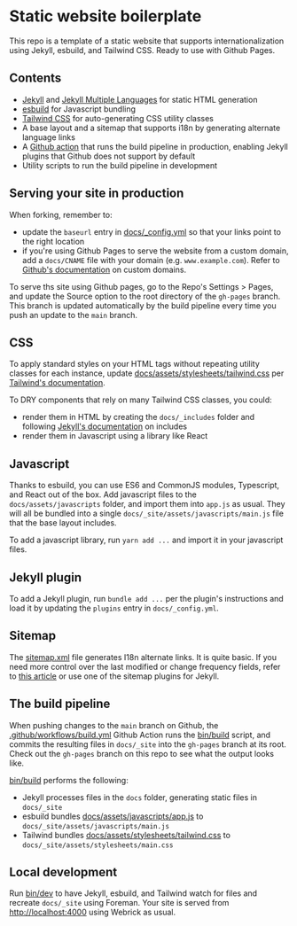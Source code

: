 # Static website boilerplate

This repo is a template of a static website that supports internationalization using Jekyll, esbuild, and Tailwind CSS.
Ready to use with Github Pages.

## Contents

- [Jekyll](https://jekyllrb.com/) and 
[Jekyll Multiple Languages](https://github.com/kurtsson/jekyll-multiple-languages-plugin) for static HTML generation
- [esbuild](https://esbuild.github.io/) for Javascript bundling
- [Tailwind CSS](https://tailwindcss.com/) for auto-generating CSS utility classes
- A base layout and a sitemap that supports i18n by generating alternate language links  
- A [Github action](https://docs.github.com/en/actions) that runs the build pipeline in production, 
enabling Jekyll plugins that Github does not support by default
- Utility scripts to run the build pipeline in development 

## Serving your site in production

When forking, remember to:
- update the `baseurl` entry in [docs/_config.yml](docs/_config.yml) so that your links point to the right location
- if you're using Github Pages to serve the website from a custom domain, add a `docs/CNAME` file with your 
domain (e.g. `www.example.com`). Refer to [Github's documentation](https://docs.github.com/en/pages/configuring-a-custom-domain-for-your-github-pages-site)
on custom domains.

To serve ths site using Github pages, go to the Repo's Settings > Pages, and update the Source option to the 
root directory of the `gh-pages` branch. This branch is updated automatically by the build pipeline every time you
push an update to the `main` branch. 

## CSS

To apply standard styles on your HTML tags without repeating utility classes for each instance, update 
[docs/assets/stylesheets/tailwind.css](docs/assets/stylesheets/tailwind.css) per 
[Tailwind's documentation](https://tailwindcss.com/docs/adding-custom-styles#using-css-and-layer).

To DRY components that rely on many Tailwind CSS classes, you could:
- render them in HTML by creating the `docs/_includes` folder and following [Jekyll's documentation](https://jekyllrb.com/docs/includes/) on includes
- render them in Javascript using a library like React

## Javascript

Thanks to esbuild, you can use ES6 and CommonJS modules, Typescript, and React out of the box.
Add javascript files to the `docs/assets/javascripts` folder, and import them into `app.js` as usual.
They will all be bundled into a single `docs/_site/assets/javascripts/main.js` file that the base layout includes.

To add a javascript library, run `yarn add ...` and import it in your javascript files.

## Jekyll plugin

To add a Jekyll plugin, run `bundle add ...` per the plugin's instructions and load it by updating the `plugins`
entry in `docs/_config.yml`.

## Sitemap

The [sitemap.xml](docs/sitemap.xml) file generates I18n alternate links. It is quite basic.
If you need more control over the last modified or change frequency fields,
refer to [this article](http://www.independent-software.com/generating-a-sitemap-xml-with-jekyll-without-a-plugin.html)
or use one of the sitemap plugins for Jekyll.

## The build pipeline

When pushing changes to the `main` branch on Github, the [.github/workflows/build.yml](.github/workflows/build.yml) 
Github Action runs the [bin/build](bin/build) script, and commits the resulting files in `docs/_site` into 
the `gh-pages` branch at its root. Check out the `gh-pages` branch on this repo to see what the output looks like.

[bin/build](bin/build) performs the following:
- Jekyll processes files in the `docs` folder, generating static files in `docs/_site`
- esbuild bundles [docs/assets/javascripts/app.js](docs/assets/javascripts/app.js) to `docs/_site/assets/javascripts/main.js`
- Tailwind bundles [docs/assets/stylesheets/tailwind.css](docs/assets/stylesheets/tailwind.css) to `docs/_site/assets/stylesheets/main.css`

## Local development

Run [bin/dev](bin/dev) to have Jekyll, esbuild, and Tailwind watch for files and recreate `docs/_site` using Foreman.
Your site is served from [http://localhost:4000](http://localhost:4000) using Webrick as usual.

